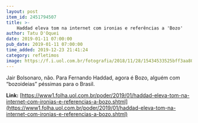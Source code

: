 ```yaml
---
layout: post
item_id: 2451794507
title: >-
    Haddad eleva tom na internet com ironias e referências a 'Bozo'
author: Tatu D'Oquei
date: 2019-01-11 07:00:00
pub_date: 2019-01-11 07:00:00
time_added: 2019-12-23 21:41:24
category: refletimos
image: https://f.i.uol.com.br/fotografia/2018/11/28/15434533525bff3aa80d094_1543453352_3x2_rt.jpg
---
```


Jair Bolsonaro, não. Para Fernando Haddad, agora é Bozo, alguém com “bozoideias” péssimas para o Brasil.

**Link:** [https://www1.folha.uol.com.br/poder/2019/01/haddad-eleva-tom-na-internet-com-ironias-e-referencias-a-bozo.shtml](https://www1.folha.uol.com.br/poder/2019/01/haddad-eleva-tom-na-internet-com-ironias-e-referencias-a-bozo.shtml)

